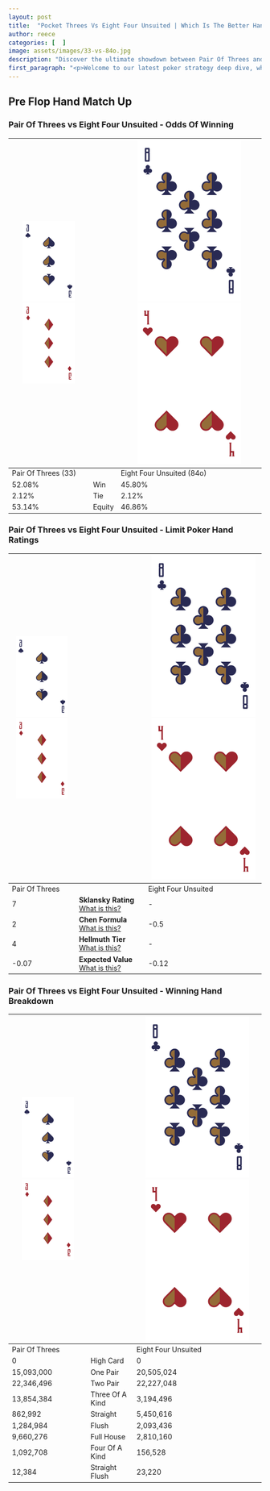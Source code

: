 ```yaml
---
layout: post
title:  "Pocket Threes Vs Eight Four Unsuited | Which Is The Better Hand In Poker? A Complete Guide"
author: reece
categories: [  ]
image: assets/images/33-vs-84o.jpg
description: "Discover the ultimate showdown between Pair Of Threes and Eight Four Unsuited in poker! Uncover the odds, strategies, and scenarios where one hand triumphs over the other. Get ready to up your poker game with this thrilling analysis."
first_paragraph: "<p>Welcome to our latest poker strategy deep dive, where we're pitting two distinct hands against each other in a high-stakes showdown: Pair Of Threes vs Eight Four Unsuited.</p><p>In the dynamic world of poker, every decision counts, and knowing which hand holds the upper hand is key to your success at the table.</p><p>In this article, we'll dissect these two hands, explore the scenarios where one dominates the other, and equip you with the knowledge to make strategic choices that can tip the odds in your favor.</p><p>Get ready to unravel the intriguing dynamics of these poker hands and elevate your game to new heights.</p>"
---
```




[comment]: # (sp0)

## Pre Flop Hand Match Up

<div class="table hand-ratings" markdown="1"> 



### Pair Of Threes vs Eight Four Unsuited - Odds Of Winning


    
| ![image info](assets/images/hand1/3.png) ![image info](assets/images/hand1/3o.png) |  | ![image info](assets/images/hand2/8.png) ![image info](assets/images/hand2/4o.png) |
| -------- | -------- | -------- |
| Pair Of Threes (33) |  | Eight Four Unsuited (84o) |
| 52.08% | Win | 45.80% |
| 2.12% | Tie | 2.12% |
| 53.14% | Equity | 46.86% |




[comment]: # (sp1)



### Pair Of Threes vs Eight Four Unsuited - Limit Poker Hand Ratings


    
| ![image info](assets/images/hand1/3.png) ![image info](assets/images/hand1/3o.png) |  | ![image info](assets/images/hand2/8.png) ![image info](assets/images/hand2/4o.png) |
| -------- | -------- | -------- |
| Pair Of Threes |  | Eight Four Unsuited |
| 7 | **Sklansky Rating** [What is this?](/sklansky-rating-explained) | - |
| 2 | **Chen Formula** [What is this?](/chen-formula-explained) | -0.5 |
| 4 | **Hellmuth Tier** [What is this?](/Hellmuth-tier-explained) | - |
| -0.07 | **Expected Value** [What is this?](/expected-value-explained) | -0.12 |




[comment]: # (sp2)



### Pair Of Threes vs Eight Four Unsuited - Winning Hand Breakdown


    
| ![image info](assets/images/hand1/3.png) ![image info](assets/images/hand1/3o.png) |  | ![image info](assets/images/hand2/8.png) ![image info](assets/images/hand2/4o.png) |
| -------- | -------- | -------- |
| Pair Of Threes |  | Eight Four Unsuited |
| 0 | High Card | 0 |
| 15,093,000 | One Pair | 20,505,024 |
| 22,346,496 | Two Pair | 22,227,048 |
| 13,854,384 | Three Of A Kind | 3,194,496 |
| 862,992 | Straight | 5,450,616 |
| 1,284,984 | Flush | 2,093,436 |
| 9,660,276 | Full House | 2,810,160 |
| 1,092,708 | Four Of A Kind | 156,528 |
| 12,384 | Straight Flush | 23,220 |




[comment]: # (sp3)



</div>

[comment]: # (sp4)



[comment]: # (sp5)


